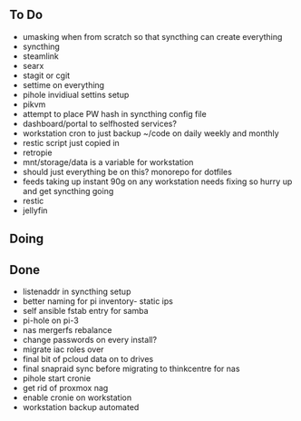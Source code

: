 ## To Do

- umasking when from scratch so that syncthing can create everything
- syncthing
- steamlink
- searx
- stagit or cgit
- settime on everything
- pihole invidiual settins setup
- pikvm
- attempt to place PW hash in syncthing config file
- dashboard/portal to selfhosted services?
- workstation cron to just backup ~/code on daily weekly and monthly
- restic script just copied in
- retropie
- mnt/storage/data is a variable for workstation
- should just everything be on this? monorepo for dotfiles
- feeds taking up instant 90g on any workstation needs fixing so hurry up and get syncthing going
- restic
- jellyfin

## Doing


## Done

- listenaddr in syncthing setup
- better naming for pi inventory- static ips
- self ansible fstab entry for samba
- pi-hole on pi-3
- nas mergerfs rebalance
- change passwords on every install?
- migrate iac roles over
- final bit of pcloud data on to drives
- final snapraid sync before migrating to thinkcentre for nas
- pihole start cronie
- get rid of proxmox nag
- enable cronie on workstation
- workstation backup automated
